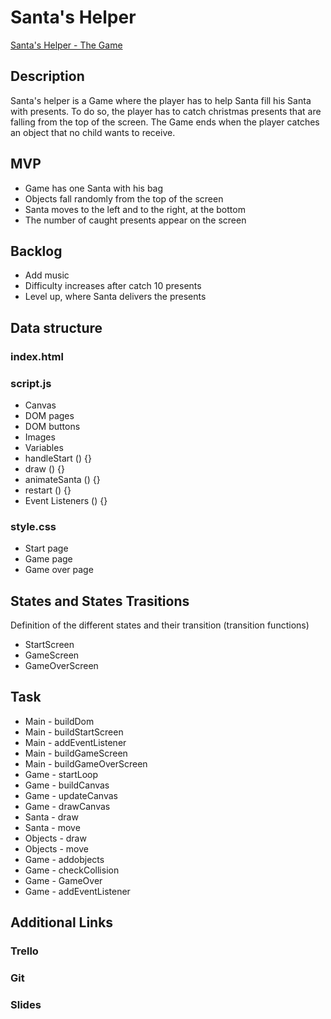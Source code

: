 # Santa's Helper
[Santa's Helper - The Game](https://cruzines.github.io/SantasHelper-Game/)
## Description
Santa's helper is a Game where the player has to help Santa fill his Santa with presents. To do so, the player has to catch christmas presents that are falling from the top of the screen. The Game ends when the player catches an object that no child wants to receive.

## MVP
- Game has one Santa with his bag
- Objects fall randomly from the top of the screen
- Santa moves to the left and to the right, at the bottom
- The number of caught presents appear on the screen


## Backlog
- Add music
- Difficulty increases after catch 10 presents
- Level up, where Santa delivers the presents

## Data structure

### index.html
<section id = "start-page">
<section id = "game">
<section id = "gameover-page">

### script.js
- Canvas
- DOM pages
- DOM buttons
- Images
- Variables
- handleStart () {}
- draw () {}
- animateSanta () {}
- restart () {}
- Event Listeners () {}

### style.css
- Start page
- Game page
- Game over page

## States and States Trasitions
Definition of the different states and their transition (transition functions)

- StartScreen
- GameScreen
- GameOverScreen

## Task

- Main - buildDom
- Main - buildStartScreen
- Main - addEventListener
- Main - buildGameScreen
- Main - buildGameOverScreen
- Game - startLoop
- Game - buildCanvas
- Game - updateCanvas
- Game - drawCanvas
- Santa - draw
- Santa - move
- Objects - draw
- Objects - move
- Game - addobjects
- Game - checkCollision
- Game - GameOver
- Game - addEventListener

## Additional Links
### Trello
### Git
### Slides
